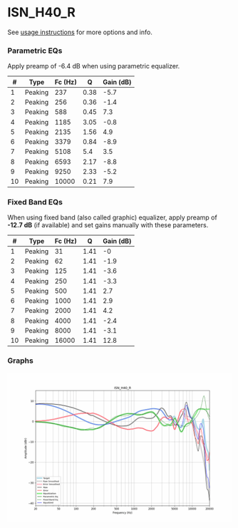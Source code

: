 # ISN_H40_R
See [usage instructions](https://github.com/jaakkopasanen/AutoEq#usage) for more options and info.

### Parametric EQs
Apply preamp of -6.4 dB when using parametric equalizer.

|   # | Type    |   Fc (Hz) |    Q |   Gain (dB) |
|-----|---------|-----------|------|-------------|
|   1 | Peaking |       237 | 0.38 |        -5.7 |
|   2 | Peaking |       256 | 0.36 |        -1.4 |
|   3 | Peaking |       588 | 0.45 |         7.3 |
|   4 | Peaking |      1185 | 3.05 |        -0.8 |
|   5 | Peaking |      2135 | 1.56 |         4.9 |
|   6 | Peaking |      3379 | 0.84 |        -8.9 |
|   7 | Peaking |      5108 | 5.4  |         3.5 |
|   8 | Peaking |      6593 | 2.17 |        -8.8 |
|   9 | Peaking |      9250 | 2.33 |        -5.2 |
|  10 | Peaking |     10000 | 0.21 |         7.9 |

### Fixed Band EQs
When using fixed band (also called graphic) equalizer, apply preamp of **-12.7 dB** (if available) and set gains manually with these parameters.

|   # | Type    |   Fc (Hz) |    Q |   Gain (dB) |
|-----|---------|-----------|------|-------------|
|   1 | Peaking |        31 | 1.41 |        -0   |
|   2 | Peaking |        62 | 1.41 |        -1.9 |
|   3 | Peaking |       125 | 1.41 |        -3.6 |
|   4 | Peaking |       250 | 1.41 |        -3.3 |
|   5 | Peaking |       500 | 1.41 |         2.7 |
|   6 | Peaking |      1000 | 1.41 |         2.9 |
|   7 | Peaking |      2000 | 1.41 |         4.2 |
|   8 | Peaking |      4000 | 1.41 |        -2.4 |
|   9 | Peaking |      8000 | 1.41 |        -3.1 |
|  10 | Peaking |     16000 | 1.41 |        12.8 |

### Graphs
![](./ISN_H40_R.png)
